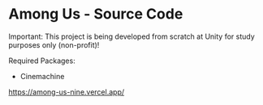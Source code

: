 # Among Us - Source Code

Important: This project is being developed from scratch at Unity for study purposes only (non-profit)!

Required Packages:

- Cinemachine

https://among-us-nine.vercel.app/
